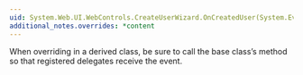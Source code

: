 ```yaml
---
uid: System.Web.UI.WebControls.CreateUserWizard.OnCreatedUser(System.EventArgs)
additional_notes.overrides: *content
---
```


<p>When overriding <xref href="System.Web.UI.WebControls.CreateUserWizard.OnCreatedUser(System.EventArgs)"></xref> in a derived class, be sure to call the base class’s <xref href="System.Web.UI.WebControls.CreateUserWizard.OnCreatedUser(System.EventArgs)"></xref> method so that registered delegates receive the event.</p>


